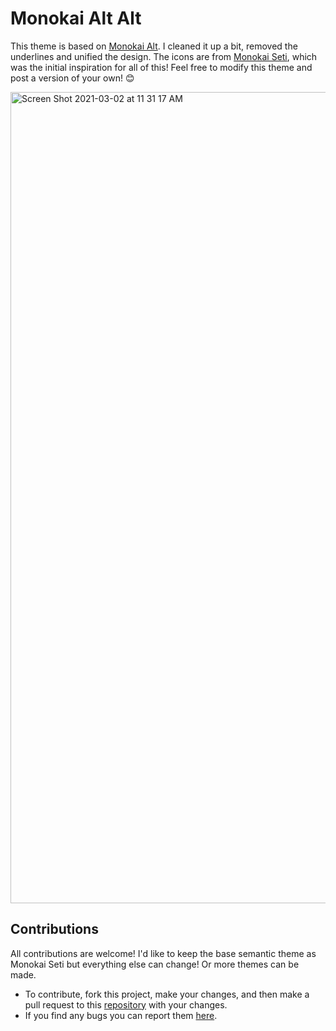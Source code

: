 # Monokai Alt Alt
This theme is based on [Monokai Alt](https://github.com/sarcadass/vscode-monokai-alt). I cleaned it up a bit, removed the underlines and unified the design. The icons are from [Monokai Seti](https://github.com/adityavm/vscode-monokai-seti), which was the initial inspiration for all of this! Feel free to modify this theme and post a version of your own! 😊

<img width="1298" alt="Screen Shot 2021-03-02 at 11 31 17 AM" src="https://user-images.githubusercontent.com/39813066/109696948-dec23d00-7b4a-11eb-96e6-806c216d3db8.png">

## Contributions
All contributions are welcome! I'd like to keep the base semantic theme as Monokai Seti but everything else can change! Or more themes can be made.
* To contribute, fork this project, make your changes, and then make a pull request to this [repository](https://github.com/tyirvine/monokai-alt-alt) with your changes.
* If you find any bugs you can report them [here](https://github.com/tyirvine/monokai-alt-alt/issues).

